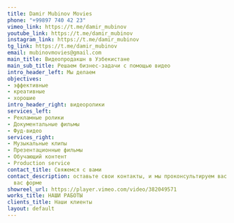 ```yaml
---
title: Damir Mubinov Movies
phone: "+99897 740 42 23"
vimeo_link: https://t.me/damir_mubinov 
youtube_link: https://t.me/damir_mubinov 
instagram_link: https://t.me/damir_mubinov 
tg_link: https://t.me/damir_mubinov 
email: mubinovmovies@gmail.com
main_title: Видеопродакшн в Узбекистане
main_sub_title: Решаем бизнес-задачи с помощью видео
intro_header_left: Мы делаем
objectives:
- эффективные
- креативные
- хорошие
intro_header_right: видеоролики
services_left:
- Рекламные ролики
- Документальные фильмы
- Фуд-видео
services_right:
- Музыкальные клипы
- Презентационные фильмы
- Обучающий контент
- Production service
contact_title: Cвяжемся с вами
contact_description: оставьте свои контакты, и мы проконсультируем вас в удобной для
  вас форме
showreel_url: https://player.vimeo.com/video/382049571
works_title: НАШИ РАБОТЫ
clients_title: Наши клиенты
layout: default
---
```



